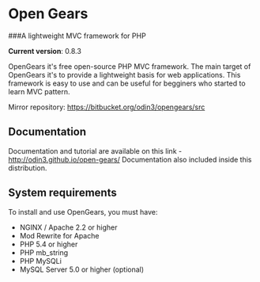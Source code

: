 # Open Gears
###A lightweight MVC framework for PHP

**Current version**: 0.8.3

OpenGears it's free open-source PHP MVC framework. The main target of OpenGears it's to provide a lightweight basis for web applications. This framework is easy to use and can be useful for begginers who started to learn MVC pattern.

Mirror repository: https://bitbucket.org/odin3/opengears/src

## Documentation

Documentation and tutorial are available on this link - http://odin3.github.io/open-gears/
Documentation also included inside this distribution.

## System requirements

To install and use OpenGears, you must have:

* NGINX / Apache 2.2 or higher
* Mod Rewrite for Apache
* PHP 5.4 or higher
* PHP mb_string
* PHP MySQLi
* MySQL Server 5.0 or higher (optional)
